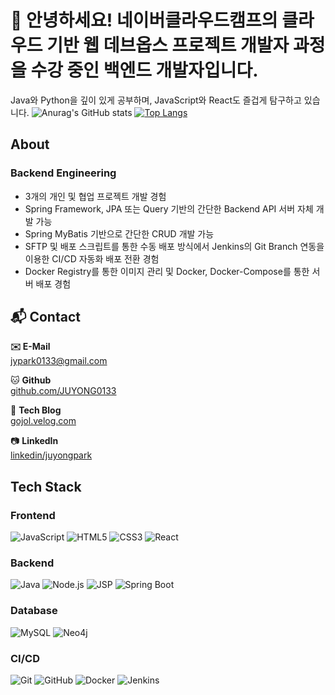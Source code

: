 # 🌟 안녕하세요! 네이버클라우드캠프의 **클라우드 기반 웹 데브옵스 프로젝트 개발자 과정**을 수강 중인 백엔드 개발자입니다. 
Java와 Python을 깊이 있게 공부하며, JavaScript와 React도 즐겁게 탐구하고 있습니다.
![Anurag's GitHub stats](https://github-readme-stats.vercel.app/api?username=JUYONG0133&show_icons=true&theme=radical) [![Top Langs](https://github-readme-stats.vercel.app/api/top-langs/?username=JUYONG0133&exclude_repo=JUYONG0133.github.io&layout=compact)](https://github.com/anuraghazra/github-readme-stats)




## About

### Backend Engineering
- 3개의 개인 및 협업 프로젝트 개발 경험
- Spring Framework, JPA 또는 Query 기반의 간단한 Backend API 서버 자체 개발 가능
- Spring MyBatis 기반으로 간단한 CRUD 개발 가능
- SFTP 및 배포 스크립트를 통한 수동 배포 방식에서 Jenkins의 Git Branch 연동을 이용한 CI/CD 자동화 배포 전환 경험
- Docker Registry를 통한 이미지 관리 및 Docker, Docker-Compose를 통한 서버 배포 경험



## 📬 Contact

**✉️ E-Mail**  
jypark0133@gmail.com

🐱 **Github**  
[github.com/JUYONG0133](https://github.com/JUYONG0133)

💾 **Tech Blog**  
[gojol.velog.com](https://velog.io/@gojol_devops/about) 

📷 **LinkedIn**  
[linkedin/juyongpark](https://www.linkedin.com/in/%EC%A3%BC%EC%9A%A9-%EB%B0%95-9b88b4151)


## Tech Stack

### Frontend
![JavaScript](https://img.shields.io/badge/JavaScript-F7DF1E?style=for-the-badge&logo=javascript&logoColor=black)
![HTML5](https://img.shields.io/badge/HTML5-E34F26?style=for-the-badge&logo=html5&logoColor=white)
![CSS3](https://img.shields.io/badge/CSS3-1572B6?style=for-the-badge&logo=css3&logoColor=white)
![React](https://img.shields.io/badge/React-61DAFB?style=for-the-badge&logo=react&logoColor=black)

### Backend
![Java](https://img.shields.io/badge/Java-007396?style=for-the-badge&logo=java&logoColor=white)
![Node.js](https://img.shields.io/badge/Node.js-339933?style=for-the-badge&logo=nodedotjs&logoColor=white)
![JSP](https://img.shields.io/badge/JSP-007396?style=for-the-badge&logo=java&logoColor=white)
![Spring Boot](https://img.shields.io/badge/Spring_Boot-6DB33F?style=for-the-badge&logo=springboot&logoColor=white)

### Database
![MySQL](https://img.shields.io/badge/MySQL-4479A1?style=for-the-badge&logo=mysql&logoColor=white)
![Neo4j](https://img.shields.io/badge/Neo4j-008CC1?style=for-the-badge&logo=neo4j&logoColor=white)

### CI/CD
![Git](https://img.shields.io/badge/Git-F05032?style=for-the-badge&logo=git&logoColor=white)
![GitHub](https://img.shields.io/badge/GitHub-181717?style=for-the-badge&logo=github&logoColor=white)
![Docker](https://img.shields.io/badge/Docker-2496ED?style=for-the-badge&logo=docker&logoColor=white)
![Jenkins](https://img.shields.io/badge/Jenkins-D24939?style=for-the-badge&logo=jenkins&logoColor=white)



